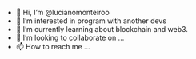 - 👋 Hi, I’m @lucianomonteiroo
- 👀 I’m interested in program with another devs  
- 🌱 I’m currently learning about blockchain and web3.
- 💞️ I’m looking to collaborate on ...
- 📫 How to reach me ...

<!---
lucianomonteiroo/lucianomonteiroo is a ✨ special ✨ repository because its `README.md` (this file) appears on your GitHub profile.
You can click the Preview link to take a look at your changes.
--->
